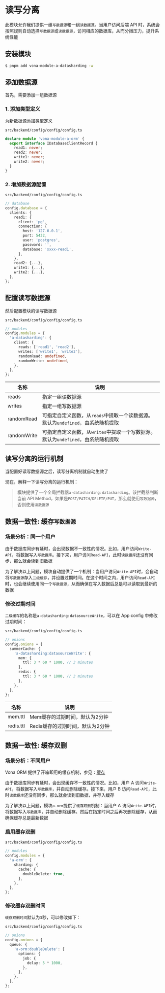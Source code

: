 # 读写分离

此模块允许我们提供一组`写数据源`和一组`读数据源`。当用户访问后端 API 时，系统会按照规则自动选择`写数据源`或`读数据源`，访问相应的数据库，从而分摊压力，提升系统性能

## 安装模块

``` bash
$ pnpm add vona-module-a-datasharding -w
```

## 添加数据源

首先，需要添加一组数据源

### 1. 添加类型定义

为新数据源添加类型定义

`src/backend/config/config/config.ts`

``` typescript
declare module 'vona-module-a-orm' {
  export interface IDatabaseClientRecord {
    read1: never;
    read2: never;
    write1: never;
    write2: never;
  }
}
```

### 2. 增加数据源配置

`src/backend/config/config/config.ts`

``` typescript
// database
config.database = {
  clients: {
    read1: {
      client: 'pg',
      connection: {
        host: '127.0.0.1',
        port: 5432,
        user: 'postgres',
        password: '',
        database: 'xxxx-read1',
      },
    },
    read2: {...},
    write1: {...},
    write2: {...},
  },
};
```

## 配置读写数据源

然后配置模块的读写数据源

`src/backend/config/config/config.ts`

``` typescript
// modules
config.modules = {
  'a-datasharding': {
    client: {
      reads: ['read1', 'read2'],
      writes: ['write1', 'write2'],
      randomRead: undefined,
      randomWrite: undefined,
    },
  },
};    
```

|名称|说明|
|--|--|
|reads|指定一组读数据源|
|writes|指定一组写数据源|
|randomRead|可指定自定义函数，从`reads`中提取一个读数据源。默认为`undefined`，由系统随机提取|
|randomWrite|可指定自定义函数，从`writes`中提取一个写数据源。默认为`undefined`，由系统随机提取|

## 读写分离的运行机制

当配置好读写数据源之后，读写分离机制就自动生效了

现在，解释一下读写分离的运行机制：

> 模块提供了一个全局拦截器`a-datasharding:datasharding`。该拦截器判断当前 API Method，如果是`POST/PATCH/DELETE/PUT`，那么就使用`写数据源`，否则使用`读数据源`

## 数据一致性: 缓存`写数据源`

### 场景分析：同一个用户

由于数据库同步有延时，会出现数据不一致性的情况。比如，用户访问`Write-API`，将数据写入`写数据库`。接下来，用户访问`Read-API`，此时`读数据库`还没有同步，那么就会读到旧数据

为了解决以上问题，模块自动提供了一个机制：当用户访问`Write-API`时，会自动将`写数据源`存入`二级缓存`，并设置过期时间。在这个时间之内，用户访问`Read-API`时，也会继续使用同一个`写数据源`，从而确保在写入数据后总是可以读取到最新的数据

### 修改过期时间

`二级缓存`的名称是`a-datasharding:datasourceWrite`，可以在 App config 中修改过期时间：

`src/backend/config/config/config.ts`

``` typescript
// onions
config.onions = {
  summerCache: {
    'a-datasharding:datasourceWrite': {
      mem: {
        ttl: 3 * 60 * 1000, // 3 minutes
      },
      redis: {
        ttl: 3 * 60 * 1000, // 3 minutes
      },
    },
  },
};
```

|名称|说明|
|--|--|
|mem.ttl|Mem缓存的过期时间，默认为2分钟|
|redis.ttl|Redis缓存的过期时间，默认为2分钟|

## 数据一致性: 缓存双删

### 场景分析：不同用户

Vona ORM 提供了开箱即用的缓存机制，参见：[缓存](../guide/techniques/orm/caching.md)

由于数据库同步有延时，会出现缓存不一致性的情况。比如，用户 A 访问`Write-API`，将数据写入`写数据库`，并自动删除缓存。接下来，用户 B 访问`Read-API`，此时`读数据库`还没有同步，那么就会读到旧数据，并存入缓存

为了解决以上问题，模块`a-orm`提供了`缓存双删`机制：当用户 A 访问`Write-API`时，将数据写入`写数据库`，并自动删除缓存。然后在指定时间之后再次删除缓存，从而确保缓存总是最新数据

### 启用缓存双删

`src/backend/config/config/config.ts`

``` typescript
// modules
config.modules = {
  'a-orm': {
    sharding: {
      cache: {
        doubleDelete: true,
      },
    },
  },
};
```

### 修改缓存双删时间

`缓存双删时间`默认为`3`秒，可以修改如下：

`src/backend/config/config/config.ts`

``` typescript
// onions
config.onions = {
  queue: {
    'a-orm:doubleDelete': {
      options: {
        job: {
          delay: 5 * 1000,
        },
      },
    },
  },
};
```
